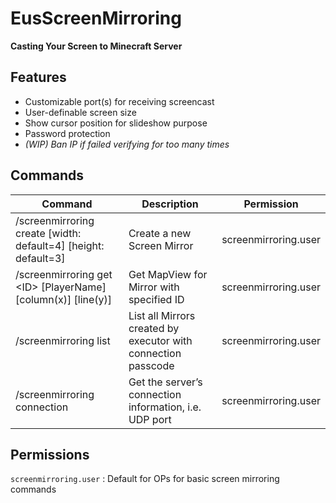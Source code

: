 # EusScreenMirroring
**Casting Your Screen to Minecraft Server**

## Features
- Customizable port(s) for receiving screencast
- User-definable screen size
- Show cursor position for slideshow purpose
- Password protection
- _(WIP) Ban IP if failed verifying for too many times_

## Commands

| Command                                                      | Description                                                  | Permission           |
| ------------------------------------------------------------ | ------------------------------------------------------------ | -------------------- |
| /screenmirroring create [width: default=4] [height: default=3] | Create a new Screen Mirror                                   | screenmirroring.user |
| /screenmirroring get \<ID\> [PlayerName] [column(x)] [line(y)] | Get MapView for Mirror with specified ID                     | screenmirroring.user |
| /screenmirroring list                                        | List all Mirrors created by executor with connection passcode | screenmirroring.user |
| /screenmirroring connection                                  | Get the server’s connection information, i.e. UDP port       | screenmirroring.user |



## Permissions

`screenmirroring.user` : Default for OPs for basic screen mirroring commands

